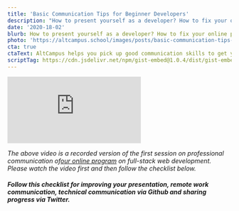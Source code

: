 ```yaml
---
title: 'Basic Communication Tips for Beginner Developers'
description: "How to present yourself as a developer? How to fix your online presence? Basic remote working communication tips for software developers."
date: '2020-18-02'
blurb: How to present yourself as a developer? How to fix your online presence? Basic remote working communication tips for software developers.
photo: 'https://altcampus.school/images/posts/basic-communication-tips-for-beginner-developers.png'
cta: true
ctaText: AltCampus helps you pick up good communication skills to get you good, first job as a software developer.  🙌
scriptTag: https://cdn.jsdelivr.net/npm/gist-embed@1.0.4/dist/gist-embed.min.js
---
```


<div class="video-container">
  <iframe class="video" title="Basic communication tips for beginner developers - How to present yourself as a developer? How to fix your online presence? Basic remote working communication tips for software developers. AltCampus school." src="https://www.youtube.com/embed/-wbR9af83FM" frameborder="0" allow="accelerometer; autoplay; clipboard-write; encrypted-media; gyroscope; picture-in-picture" allowfullscreen></iframe>
</div>

_The above video is a recorded version of the first session on professional communication of<a href="https://altcampus.school">our online program</a> on full-stack web development. Please watch the video first and then follow the checklist below._


##### Follow this checklist for improving your presentation, remote work communication, technical communication via Github and sharing progress via Twitter.

<br />

<code data-gist-id="522655d3ea90adff97df5671f41405d7"></code>
